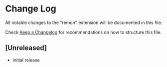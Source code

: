 # Change Log

All notable changes to the "remon" extension will be documented in this file.

Check [Keep a Changelog](http://keepachangelog.com/) for recommendations on how to structure this file.

## [Unreleased]

- Initial release
